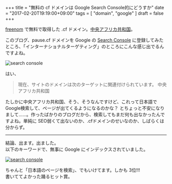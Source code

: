 +++
title = "無料の cf ドメインは Google Search Console的にどうすか"
date = "2017-02-20T19:19:00+09:00"
tags = [ "domain", "google" ]
draft = false
+++

[freenom](http://www.freenom.com/) で無料で取得した .cf ドメイン。[中央アフリカ共和国](http://www.dot.cf/)。

このブログ、pause.cf ドメインを Google の [Search Console](https://www.google.com/webmasters/tools/home?hl=ja) に登録してみたところ、「インターナショナルターゲティング」のところにこんな感じ出でるんですよね。

![search console](/media/search-console-cf-domain-01.png)

はい、

> 現在、サイトのドメインは次のターゲットに関連付けられています。 中央アフリカ共和国

たしかに中央アフリカ共和国、そう、そうなんですけど、これって日本語で Google検索して、ページが出てくるようになるのかな？ とちょっと不安になりまして……。作ったばかりのブログだから、検索してもまだ何も出なかったんですよね。単純に SEO弱くて出ないのか、.cfドメインのせいなのか、しばらくは分からず。

---

結論、出ます。出ました。  
以下のキーワードで、無事に Google にインデックスされていました。

[![search console](/media/search-console-cf-domain-02.png)](https://www.google.co.jp/search?q=踊るヒット賞+2016&lr=lang_ja)

ちゃんと「日本語のページを検索」、でもいけてます。しかも 3位!!!  
書いててよかった踊るヒット賞。
